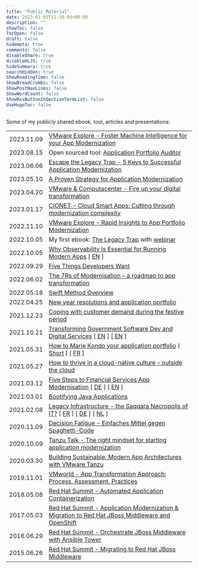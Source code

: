 ```yaml
---
title: "Public Material"
date: 2023-01-03T11:30:03+00:00
description: ""
showToc: false
TocOpen: false
draft: false
hidemeta: true
comments: false
disableShare: true
disableHLJS: true
hideSummary: true
searchHidden: true
ShowReadingTime: false
ShowBreadCrumbs: false
ShowPostNavLinks: false
ShowWordCount: false
ShowRssButtonInSectionTermList: false
UseHugoToc: false
---
```


Some of my publicly shared ebook, tool, articles and presentations:

|            |                                                         | 
|:----------:|:------------------------------------------------------- | 
| 2023.11.09 | [VMware Explore - Foster Machine Intelligence for your App Modernization](https://drive.google.com/file/d/1_OxAogoSc1Fd7K1jMzSQZXRsVXere2hl/view?usp=drive_link) |
| 2023.08.15 | Open sourced tool: [Application Portfolio Auditor](https://github.com/vmware-tanzu/application-portfolio-auditor) |
| 2023.06.06 | [Escape the Legacy Trap - 5 Keys to Successful Application Modernization](https://tanzu.vmware.com/content/blog/escape-the-legacy-trap-successful-application-modernization) |
| 2023.05.10 | [A Proven Strategy for Application Modernization](https://tanzu.vmware.com/content/videos/how-to-escape-the-legacy-trap-a-proven-strategy-for-application-modernization) |
| 2023.04.20 | [VMware & Computacenter - Fire up your digital transformation](https://www.computacenterfireup.co.uk/wp-content/uploads/2021/04/CC-VMWARE-CUSTOMER-BROCHURE.pdf) |
| 2023.01.17 | [CIONET - Cloud Smart Apps: Cutting through modernization complexity](https://www.cionet.com/en-be/cloudsmartapps) |
| 2022.11.10 | [VMware Explore - Rapid Insights to App Portfolio Modernization](https://drive.google.com/file/d/1mVjulvVAj1dNXDz6MUIlsrRSbhFx4RUx/view?usp=share_link) |
| 2022.10.05 | My first ebook: [The Legacy Trap](http://via.vmware.com/legacy-trap) with [webinar](https://drive.google.com/file/d/1nw_Q7cD6ruk7-SkjdPElBrWYT6D5V0Zm/view?usp=share_link) |
| 2022.10.05 | [Why Observability Is Essential for Running Modern Apps](https://devm.io/digital-transformation/observability-modern-apps) [ [EN](https://devopscon.io/whitepaper/devops-magazine-no7/) ]|
| 2022.09.29 | [Five Things Developers Want](https://devm.io/careers/developer-talent-crunch) |
| 2022.06.02 | [The 7Rs of Modernisation – a roadmap to app transformation](https://jaxenter.com/app-transformation-177545.html) |
| 2022.05.18 | [Swift Method Overview](https://tanzu.vmware.com/developer/learningpaths/swift-monolith-modernization/01-swift-overview/) |
| 2022.04.25 | [New year resolutions and application portfolio](https://technologydispatch.com/failed-new-year-resolutions-theres-still-hope-for-your-application-portfolio/) |
| 2021.12.23 | [Coping with customer demand during the festive period](https://technologydispatch.com/christmas-2021-coping-with-customer-demand-during-the-festive-period/) |
| 2021.10.21 | [Transforming Government Software Dev and Digital Services](https://technative.io/transforming-government-software-development-and-digital-services/) [ [EN]( https://www.eweekuk.com/development/transforming-government-software-development-and-digital-services/) ] [ [EN](https://technologydispatch.com/transforming-government-services-a-digital-revolution/) ] |
| 2021.05.31 | [How to Marie Kondo your application portfolio](https://www.linkedin.com/pulse/how-marie-kondo-your-application-portfolio-marc-zottner/)  ( [Short](https://content.yudu.com/web/69r/0A4417d/EWorldMay21/html/index.html%3Fpage=19) ) [ [FR](https://itrnews.com/articles/191117/marie-kondo-le-rangement-magique-pour-votre-portefeuille-applicatif.html) ] |
| 2021.05.27 | [How to thrive in a cloud-native culture – outside the cloud](https://cloudcomputing-news.net/news/2021/may/27/how-to-thrive-in-a-cloud-native-culture-outside-the-cloud/) |
| 2021.03.12 | [Five Steps to Financial Services App Modernisation](https://jaxenter.com/financial-services-modernisation-173920.html.)  [ [DE](https://www.it-finanzmagazin.de/vmware-5-schritte-zur-modernisierung-apps-119699/) ] [ [EN](https://www.techradar.com/uk/news/five-steps-to-financial-services-app-modernization) ] |
| 2021.03.01 | [Bootifying Java Applications](https://tanzu.vmware.com/developer/guides/spring/bootifying-java-apps/) |
| 2021.02.08 | [Legacy Infrastructure - the Saqqara Necropolis of IT?](https://www.linkedin.com/pulse/legacy-infrastructure-saqqara-necropolis-world-marc-zottner/)  [ [FR](https://www.programmez.com/avis-experts/linfrastructure-legacy-la-necropole-de-saqqarah-de-lit-31575) ] [ [DE](https://jaxenter.de/devops/legacy-systeme-problem-99809) ] [ [NL](https://www.techvisor.nl/Artikelen/4918/kijk-naar-de-egyptische-piramides-om-legacy-infrastructuur-te-begrijpen) ] |
| 2020.11.09 | [Decision Fatigue - Einfaches Mittel gegen Spaghetti-Code](https://www.dotnetpro.de/planung/clean-code/einfaches-mittel-spaghetti-code-2603318.html) |
| 2020.10.09 | [Tanzu Talk - The right mindset for starting application modernization](https://tanzu.vmware.com/content/videos/tanzu-talk-the-right-mindset-for-starting-application-modernization) |
| 2020.03.30 | [Building Sustainable, Modern App Architectures with VMware Tanzu](https://tanzu.vmware.com/content/blog/how-to-build-sustainable-modern-application-architectures) |
| 2019.11.01 | [VMworld - App Transformation Approach: Process, Assessment, Practices](https://drive.google.com/file/d/1MW5JX0HQoOBE5udU5_MLDw0qUiETnE17/view?usp=sharing) |
| 2018.05.08 | [Red Hat Summit - Automated Application Containerization](https://drive.google.com/file/d/1wksEBoOtkZL7rXHbHetgIT6aO3Vi_0ck/view?usp=sharing) |
| 2017.05.03 | [Red Hat Summit - Application Modernization & Migration to Red Hat JBoss Middleware and OpenShift](https://drive.google.com/file/d/1EJ1RG-38bKSkP8_tXOeTlXhyaC3NTvmv/view?usp=sharing) |
| 2016.06.29 | [Red Hat Summit - Orchestrate JBoss Middleware with Ansible Tower](https://drive.google.com/file/d/1C15XpY1-IJ1OQANgEtZm75Efcx6kTWrC/view?usp=sharing) |
| 2015.06.26 | [Red Hat Summit - Migrating to Red Hat JBoss Middleware](https://drive.google.com/file/d/1zrIdzP0ICHHA0loWnNmtkYqsSXfclQDL/view?usp=sharing) |
